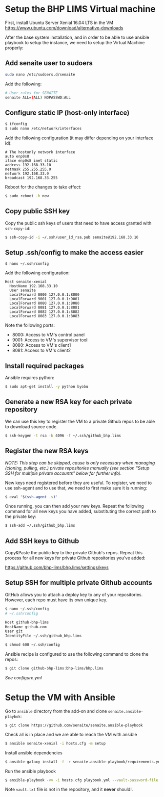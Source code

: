 # Setup the BHP LIMS Virtual machine

First, install Ubuntu Server Xenial 16.04 LTS in the VM
https://www.ubuntu.com/download/alternative-downloads

After the base system installation, and in order to be able to use ansible
playbook to setup the instance, we need to setup the Virtual Machine properly:

## Add senaite user to sudoers

```sh
sudo nano /etc/sudoers.d/senaite
```

Add the following:

```sh
# User rules for SENAITE
senaite ALL=(ALL) NOPASSWD:ALL
```

## Configure static IP (host-only interface)

```sh
$ ifconfig
$ sudo nano /etc/network/interfaces
```

Add the following configuration (it may differ depending on your interface id):

```
# The hostonly network interface
auto enp0s8
iface enp0s8 inet static
address 192.168.33.10
netmask 255.255.255.0
network 192.168.33.0
broadcast 192.168.33.255
```

Reboot for the changes to take effect:

```sh
$ sudo reboot -h now
```

## Copy public SSH key

Copy the public ssh keys of users that need to have access granted with 
`ssh-copy-id`:

```sh
$ ssh-copy-id -i ~/.ssh/user_id_rsa.pub senaite@192.168.33.10
```

## Setup .ssh/config to make the access easier

```
$ nano ~/.ssh/config
```

Add the following configuration:

```
Host senaite-xenial
  HostName 192.168.33.10
  User senaite
  LocalForward 8000 127.0.0.1:8000
  LocalForward 9001 127.0.0.1:9001
  LocalForward 8080 127.0.0.1:8080
  LocalForward 8081 127.0.0.1:8081
  LocalForward 8082 127.0.0.1:8082
  LocalForward 8083 127.0.0.1:8083
```

Note the following ports:
- 8000: Access to VM's control panel
- 9001: Access to VM's supervisor tool
- 8080: Access to VM's client1
- 8081: Access to VM's client2

## Install required packages

Ansible requires python:

```sh
$ sudo apt-get install -y python byobu
```

## Generate a new RSA key for each private repository

We can use this key to register the VM to a private Github repos to be able to
download source code.

```sh
$ ssh-keygen -t rsa -b 4096 -f ~/.ssh/github_bhp.lims
```

## Register the new RSA keys

*NOTE: This step can be skipped, cause is only necessary when managing
(cloning, pulling, etc.) private repositories manually (see section "Setup SSH
for multiple private accounts" below for further info).*

New keys need registered before they are useful. To register, we need to use
ssh-agent and to use that, we need to first make sure it is running:

```sh
$ eval "$(ssh-agent -s)"
```

Once running, you can then add your new keys. Repeat the following command for
all new keys you have added, substituting the correct path to the private key:

```sh
$ ssh-add ~/.ssh/github_bhp.lims
```

## Add SSH keys to Github

Copy&Paste the public key to the private Github's repos. Repeat this process for
all new keys for private Github repositories you've added:

https://github.com/bhp-lims/bhp.lims/settings/keys


## Setup SSH for multiple private Github accounts

GitHub allows you to attach a deploy key to any of your repositories. However,
each repo must have its own unique key.

```sh
$ nano ~/.ssh/config
# ~/.ssh/config

Host github-bhp-lims
HostName github.com
User git
IdentityFile ~/.ssh/github_bhp.lims

$ chmod 600 ~/.ssh/config
```

Ansible recipe is configured to use the following command to clone the repos:

```sh
$ git clone github-bhp-lims:bhp-lims/bhp.lims
```

*See configure.yml*


# Setup the VM with Ansible

Go to `ansible` directory from the add-on and clone `senaite.ansible-playbok`:

```
$ git clone https://github.com/senaite/senaite.ansible-playbook
```

Check all is in place and we are able to reach the VM with ansible

```sh
$ ansible senaite-xenial -i hosts.cfg -m setup
```

Install ansible dependencies

```sh
$ ansible-galaxy install -f -r senaite.ansible-playbook/requirements.yml
```

Run the ansible playbook

```sh
$ ansible-playbook -vv -i hosts.cfg playbook.yml --vault-password-file vault.txt
```

Note `vault.txt` file is not in the repository, and it **never** should!.
